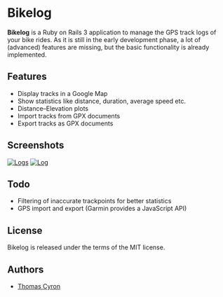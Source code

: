 Bikelog
=======

**Bikelog** is a Ruby on Rails 3 application to manage the GPS track
logs of your bike rides.  As it is still in the early development phase,
a lot of (advanced) features are missing, but the basic functionality
is already implemented.


Features
--------

* Display tracks in a Google Map
* Show statistics like distance, duration, average speed etc.
* Distance–Elevation plots
* Import tracks from GPX documents
* Export tracks as GPX documents


Screenshots
-----------

[![Logs](http://thcyron.de/bikelog/screenshots/logs-thumb.png)](http://thcyron.de/bikelog/screenshots/logs.png)
[![Log](http://thcyron.de/bikelog/screenshots/log-thumb.png)](http://thcyron.de/bikelog/screenshots/log.png)


Todo
----

* Filtering of inaccurate trackpoints for better statistics
* GPS import and export (Garmin provides a JavaScript API)


License
-------

Bikelog is released under the terms of the MIT license.


Authors
-------

* [Thomas Cyron](http://thcyron.de/)
